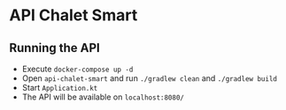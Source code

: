 # API Chalet Smart
## Running the API

- Execute `docker-compose up -d`
- Open `api-chalet-smart` and run `./gradlew clean` and `./gradlew build` 
- Start `Application.kt`
- The API will be available on `localhost:8080/`
